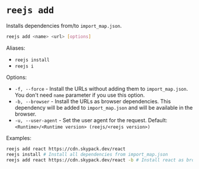 # `reejs add`

Installs dependencies from/to `import_map.json`.

```bash
reejs add <name> <url> [options]
```

Aliases:

- `reejs install`
- `reejs i`

Options:

- `-f, --force` - Install the URLs without adding them to `import_map.json`. You don't need `name` parameter if you use this option.
- `-b, --browser` - Install the URLs as browser dependencies. This dependency will be added to `import_map.json` and will be available in the browser.
- `-u, --user-agent` - Set the user agent for the request. Default: `<Runtime>/<Runtime version> (reejs/<reejs version>)`

Examples:

```bash
reejs add react https://cdn.skypack.dev/react
reejs install # Install all dependencies from import_map.json
reejs add react https://cdn.skypack.dev/react -b # Install react as browser dependency
```
